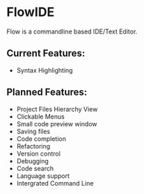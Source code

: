 # FlowIDE
Flow is a commandline based IDE/Text Editor.
## Current Features:
* Syntax Highlighting
## Planned Features:
* Project Files Hierarchy View
* Clickable Menus
* Small code preview window
* Saving files
* Code completion
* Refactoring
* Version control
* Debugging
* Code search
* Language support
* Intergrated Command Line
